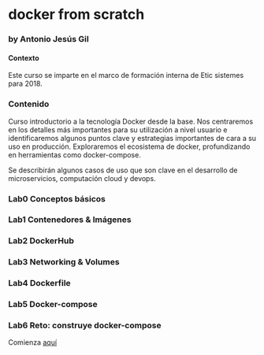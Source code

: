 # docker from scratch
### by Antonio Jesús Gil 
#### Contexto
Este curso se imparte en el marco de formación interna de Etic sistemes para 2018.
### Contenido
Curso introductorio a la tecnología Docker desde la base. Nos centraremos en los detalles más importantes para su utilización a nivel usuario e identificaremos algunos puntos clave y estrategias importantes de cara a su uso en producción. Exploraremos el ecosistema de docker, profundizando en herramientas como docker-compose.

Se describirán algunos casos de uso que son clave en el desarrollo de microservicios, computación cloud y devops.
### Lab0 Conceptos básicos
### Lab1 Contenedores & Imágenes
### Lab2 DockerHub
### Lab3 Networking & Volumes
### Lab4 Dockerfile
### Lab5 Docker-compose
### Lab6 Reto: construye docker-compose

Comienza [aquí](./dockerScratch.md)
